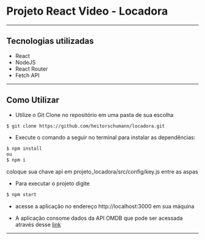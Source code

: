 # Projeto React Video - Locadora

---

## Tecnologias utilizadas

-   React
-   NodeJS
-   React Router
-   Fetch API

---

## Como Utilizar

-   Utilize o Git Clone no repositório em uma pasta de sua escolha

```bash
$ git clone https://github.com/heitorschumann/locadora.git
```

-   Execute o comando a seguir no terminal para instalar as dependências:

```bash
$ npm install
ou
$ npm i
```

coloque sua chave api em projeto_locadora/src/config/key.js entre as aspas

-   Para executar o projeto digite

```bash
$ npm start
```

-   acesse a aplicação no endereço http://localhost:3000 em sua máquina

-   A aplicação consome dados da API OMDB que pode ser acessada através desse [link](http://www.omdbapi.com/)

---
